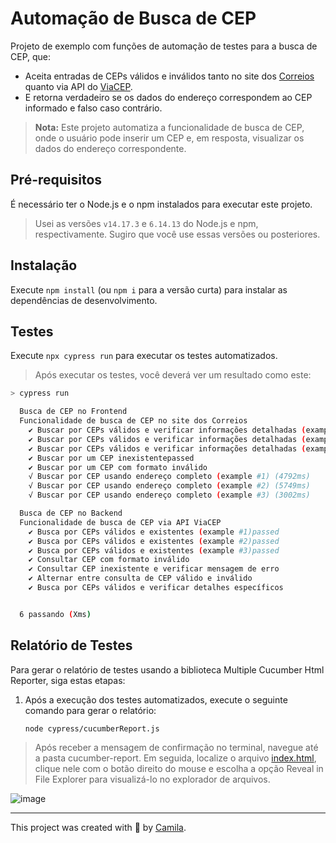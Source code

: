 # Automação de Busca de CEP

Projeto de exemplo com funções de automação de testes para a busca de CEP, que:

- Aceita entradas de CEPs válidos e inválidos tanto no site dos [Correios](../testes-automatizados-correios/cypress/scenarios/frontend/cepSearch.feature) quanto via API do [ViaCEP](../testes-automatizados-correios/cypress/scenarios/backend/cepAPI.feature).
- E retorna verdadeiro se os dados do endereço correspondem ao CEP informado e falso caso contrário.

> **Nota:** Este projeto automatiza a funcionalidade de busca de CEP, onde o usuário pode inserir um CEP e, em resposta, visualizar os dados do endereço correspondente.

## Pré-requisitos

É necessário ter o Node.js e o npm instalados para executar este projeto.

> Usei as versões `v14.17.3` e `6.14.13` do Node.js e npm, respectivamente. Sugiro que você use essas versões ou posteriores.

## Instalação

Execute `npm install` (ou `npm i` para a versão curta) para instalar as dependências de desenvolvimento.


## Testes

Execute `npx cypress run` para executar os testes automatizados.

> Após executar os testes, você deverá ver um resultado como este:

```sh
> cypress run

  Busca de CEP no Frontend
  Funcionalidade de busca de CEP no site dos Correios
    ✔ Buscar por CEPs válidos e verificar informações detalhadas (example #1)passed
    ✔ Buscar por CEPs válidos e verificar informações detalhadas (example #2)passed
    ✔ Buscar por CEPs válidos e verificar informações detalhadas (example #3)passed
    ✔ Buscar por um CEP inexistentepassed
    ✔ Buscar por um CEP com formato inválido
    √ Buscar por CEP usando endereço completo (example #1) (4792ms)
    √ Buscar por CEP usando endereço completo (example #2) (5749ms)
    √ Buscar por CEP usando endereço completo (example #3) (3002ms)

  Busca de CEP no Backend
  Funcionalidade de busca de CEP via API ViaCEP
    ✔ Busca por CEPs válidos e existentes (example #1)passed
    ✔ Busca por CEPs válidos e existentes (example #2)passed
    ✔ Busca por CEPs válidos e existentes (example #3)passed
    ✔ Consultar CEP com formato inválido
    ✔ Consultar CEP inexistente e verificar mensagem de erro
    ✔ Alternar entre consulta de CEP válido e inválido
    ✔ Busca por CEPs válidos e verificar detalhes específicos


  6 passando (Xms)
```

## Relatório de Testes

Para gerar o relatório de testes usando a biblioteca Multiple Cucumber Html Reporter, siga estas etapas:

1. Após a execução dos testes automatizados, execute o seguinte comando para gerar o relatório:
   
   ```sh
   node cypress/cucumberReport.js
   ```

> Após receber a mensagem de confirmação no terminal, navegue até a pasta cucumber-report. Em seguida, localize o arquivo [index.html](../testes-automatizados-correios/cypress/cucumber-report/index.html), clique nele com o botão direito do mouse e escolha a opção Reveal in File Explorer para visualizá-lo no explorador de arquivos.


![image](https://github.com/camilalnmouraa/quality-assurance-challenge/assets/124525550/422c05da-c375-475d-95d4-d9ada4e2b2e2)


___

This project was created with 💙 by [Camila](https://www.linkedin.com/in/camilalnmoura/).
